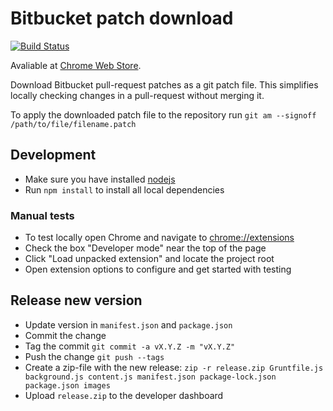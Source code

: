 Bitbucket patch download
=========================
[![Build Status](https://api.travis-ci.org/mattiaslundberg/BitbucketChromeDownload.png?branch=master)](https://travis-ci.org/mattiaslundberg/BitbucketChromeDownload)

Avaliable at [Chrome Web Store](https://chrome.google.com/webstore/detail/bitbucket-patch-download/kmjcnbdahgjagapjigblfpkggohhceka).

Download Bitbucket pull-request patches as a git patch file. This simplifies locally checking changes in a pull-request without merging it.

To apply the downloaded patch file to the repository run `git am --signoff /path/to/file/filename.patch`

## Development

 - Make sure you have installed [nodejs](https://nodejs.org/en/)
 - Run `npm install` to install all local dependencies

### Manual tests

 - To test locally open Chrome and navigate to [chrome://extensions](chrome://extensions)
 - Check the box "Developer mode" near the top of the page
 - Click "Load unpacked extension" and locate the project root
 - Open extension options to configure and get started with testing

## Release new version

 - Update version in `manifest.json` and `package.json`
 - Commit the change
 - Tag the commit `git commit -a vX.Y.Z -m "vX.Y.Z"`
 - Push the change `git push --tags`
 - Create a zip-file with the new release: `zip -r release.zip Gruntfile.js background.js content.js manifest.json package-lock.json package.json images`
 - Upload `release.zip` to the developer dashboard
